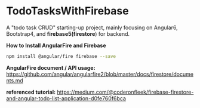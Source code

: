 # TodoTasksWithFirebase
A  "todo task CRUD" starting-up project, mainly focusing on Angular6, Bootstrap4, and **firebase5(firestore**) for backend.


**How to Install AngularFire and Firebase**

```bash 
npm install @angular/fire firebase --save
```

**AngularFire document / API usage:**
https://github.com/angular/angularfire2/blob/master/docs/firestore/documents.md



**referenced tutorial:** https://medium.com/@coderonfleek/firebase-firestore-and-angular-todo-list-application-d0fe760f6bca

